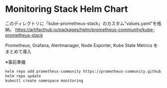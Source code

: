 # Monitoring Stack Helm Chart

このディレクトリに「kube-prometheus-stack」のカスタム"values.yaml"を格納。
https://artifacthub.io/packages/helm/prometheus-community/kube-prometheus-stack

Prometheus, Grafana, Alertmanager, Node Exporter, Kube State Metrics をまとめて導入

※事前準備

```bash
helm repo add prometheus-community https://prometheus-community.github.io/helm-charts
helm repo update
kubectl create namespace monitoring